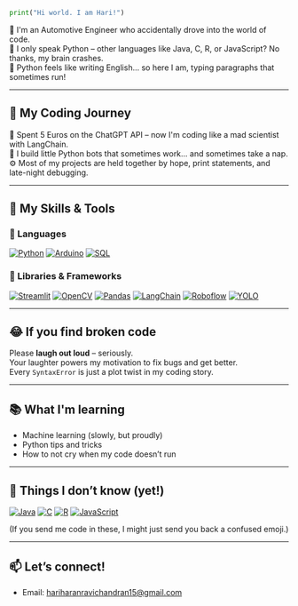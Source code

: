 ```python
print("Hi world. I am Hari!")
```
🚗 I'm an Automotive Engineer who accidentally drove into the world of code.  
🐍 I only speak Python – other languages like Java, C, R, or JavaScript? No thanks, my brain crashes.  
💬 Python feels like writing English... so here I am, typing paragraphs that sometimes run!

---

## 🧠 My Coding Journey

💸 Spent 5 Euros on the ChatGPT API – now I'm coding like a mad scientist with LangChain.  
🤖 I build little Python bots that sometimes work... and sometimes take a nap.  
⚙️ Most of my projects are held together by hope, print statements, and late-night debugging.

---

## 🧰 My Skills & Tools

### 🐍 Languages
[![Python](https://img.shields.io/badge/Python-3776AB?style=for-the-badge&logo=python&logoColor=white)](https://www.python.org/) [![Arduino](https://img.shields.io/badge/Arduino-00979D?style=for-the-badge&logo=arduino&logoColor=white)](https://www.arduino.cc/) [![SQL](https://img.shields.io/badge/SQL-4479A1?style=for-the-badge&logo=mysql&logoColor=white)](https://www.mysql.com/)




### 🧠 Libraries & Frameworks
[![Streamlit](https://img.shields.io/badge/Streamlit-FF4B4B?style=for-the-badge&logo=streamlit&logoColor=white)](https://streamlit.io/) [![OpenCV](https://img.shields.io/badge/OpenCV-5C3EE8?style=for-the-badge&logo=opencv&logoColor=white)](https://opencv.org/) [![Pandas](https://img.shields.io/badge/Pandas-150458?style=for-the-badge&logo=pandas&logoColor=white)](https://pandas.pydata.org/) [![LangChain](https://img.shields.io/badge/LangChain-000000?style=for-the-badge&logo=OpenAI&logoColor=white)](https://www.langchain.com/) [![Roboflow](https://img.shields.io/badge/Roboflow-FF4C28?style=for-the-badge&logo=roboflow&logoColor=white)](https://roboflow.com/) [![YOLO](https://img.shields.io/badge/YOLO-FF3B3F?style=for-the-badge&logo=YOLO&logoColor=white)](https://github.com/ultralytics/yolov5)





---

## 😂 If you find broken code

Please **laugh out loud** – seriously.  
Your laughter powers my motivation to fix bugs and get better.  
Every `SyntaxError` is just a plot twist in my coding story.

---

## 📚 What I'm learning

- Machine learning (slowly, but proudly)
- Python tips and tricks
- How to not cry when my code doesn’t run

---

## 🚫 Things I don’t know (yet!)


[![Java](https://img.shields.io/badge/Java-007396?style=for-the-badge&logo=java&logoColor=white)](https://www.java.com/) [![C](https://img.shields.io/badge/C-A8B9CC?style=for-the-badge&logo=c&logoColor=white)](https://en.wikipedia.org/wiki/C_(programming_language)) [![R](https://img.shields.io/badge/R-276DC3?style=for-the-badge&logo=r&logoColor=white)](https://www.r-project.org/) [![JavaScript](https://img.shields.io/badge/JavaScript-F7DF1E?style=for-the-badge&logo=javascript&logoColor=black)](https://developer.mozilla.org/en-US/docs/Web/JavaScript)

(If you send me code in these, I might just send you back a confused emoji.)

---

## 📫 Let’s connect!

- Email: hariharanravichandran15@gmail.com  



